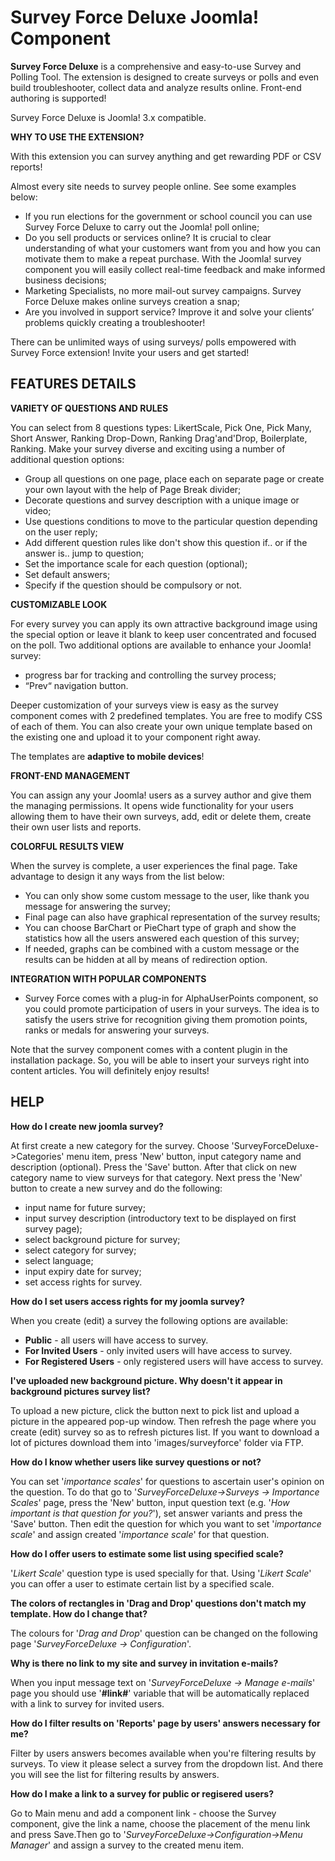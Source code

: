 # Survey Force Deluxe Joomla! Component
<b>Survey Force Deluxe</b> is a comprehensive and easy-to-use Survey and Polling Tool. The extension is designed to create surveys or polls and even build troubleshooter, collect data and analyze results online. Front-end authoring is supported!

Survey Force Deluxe is Joomla! 3.x compatible.

<b>WHY TO USE THE EXTENSION?</b>

With this extension you can survey anything and get rewarding PDF or CSV reports!

Almost every site needs to survey people online. See some examples below:
- If you run elections for the government or school council you can use Survey Force Deluxe to carry out the Joomla! poll online;
- Do you sell products or services online? It is crucial to clear understanding of what your customers want from you and how you can motivate them to make a repeat purchase. With the Joomla! survey component you will easily collect real-time feedback and make informed business decisions;
- Marketing Specialists, no more mail-out survey campaigns. Survey Force Deluxe makes online surveys creation a snap;
- Are you involved in support service? Improve it and solve your clients’ problems quickly creating a troubleshooter!

There can be unlimited ways of using surveys/ polls empowered with Survey Force extension! Invite your users and get started!

<h2><b>FEATURES DETAILS</b></h2>

<b>VARIETY OF QUESTIONS AND RULES</b>

You can select from 8 questions types: LikertScale, Pick One, Pick Many, Short Answer, Ranking Drop-Down, Ranking Drag'and'Drop, Boilerplate, Ranking. Make your survey diverse and exciting using a number of additional question options:
- Group all questions on one page, place each on separate page or create your own layout with the help of Page Break divider;
- Decorate questions and survey description with a unique image or video;
- Use questions conditions to move to the particular question depending on the user reply;
- Add different question rules like don't show this question if.. or if the answer is.. jump to question;
- Set the importance scale for each question (optional);
- Set default answers;
- Specify if the question should be compulsory or not.

<b>CUSTOMIZABLE LOOK</b>

For every survey you can apply its own attractive background image using the special option or leave it blank to keep user concentrated and focused on the poll. Two additional options are available to enhance your Joomla! survey:
- progress bar for tracking and controlling the survey process;
- “Prev“ navigation button.

Deeper customization of your surveys view is easy as the survey component comes with 2 predefined templates. You are free to modify CSS of each of them. You can also create your own unique template based on the existing one and upload it to your component right away.

The templates are <b>adaptive to mobile devices</b>!

<b>FRONT-END MANAGEMENT</b>

You can assign any your Joomla! users as a survey author and give them the managing permissions. It opens wide functionality for your users allowing them to have their own surveys, add, edit or delete them, create their own user lists and reports.

<b>COLORFUL RESULTS VIEW</b>

When the survey is complete, a user experiences the final page. Take advantage to design it any ways from the list below:
- You can only show some custom message to the user, like thank you message for answering the survey;
- Final page can also have graphical representation of the survey results;
- You can choose BarChart or PieChart type of graph and show the statistics how all the users answered each question of this survey;
- If needed, graphs can be combined with a custom message or the results can be hidden at all by means of redirection option.

<b>INTEGRATION WITH POPULAR COMPONENTS</b>
- Survey Force comes with a plug-in for AlphaUserPoints component, so you could promote participation of users in your surveys. The idea is to satisfy the users strive for recognition giving them promotion points, ranks or medals for answering your surveys.

Note that the survey component comes with a content plugin in the installation package. So, you will be able to insert your surveys right into content articles. You will definitely enjoy results!

<h2><b>HELP</b></h2>

<b>How do I create new joomla survey?</b>

At first create a new category for the survey. Choose 'SurveyForceDeluxe->Categories' menu item, press 'New' button, input category name and description (optional). Press the 'Save' button. After that click on new category name to view surveys for that category. Next press the 'New' button to create a new survey and do the following:
- input name for future survey;
- input survey description (introductory text to be displayed on first survey page);
- select background picture for survey;
- select category for survey;
- select language;
- input expiry date for survey;
- set access rights for survey.

<b>How do I set users access rights for my joomla survey?</b>

When you create (edit) a survey the following options are available:
- <b>Public</b> - all users will have access to survey.
- <b>For Invited Users</b> - only invited users will have access to survey.
- <b>For Registered Users</b> - only registered users will have access to survey.

<b>I've uploaded new background picture. Why doesn't it appear in background pictures survey list?</b>

To upload a new picture, click the button next to pick list and upload a picture in the appeared pop-up window. Then refresh the page where you create (edit) survey so as to refresh pictures list. If you want to download a lot of pictures download them into 'images/surveyforce' folder via FTP.

<b>How do I know whether users like survey questions or not?</b>

You can set '<i>importance scales</i>' for questions to ascertain user's opinion on the question. To do that go to '<i>SurveyForceDeluxe->Surveys -> Importance Scales</i>' page, press the 'New' button, input question text (e.g. '<i>How important is that question for you?</i>'), set answer variants and press the 'Save' button. Then edit the question for which you want to set '<i>importance scale</i>' and assign created '<i>importance scale</i>' for that question.

<b>How do I offer users to estimate some list using specified scale?</b>

'<i>Likert Scale</i>' question type is used specially for that. Using '<i>Likert Scale</i>' you can offer a user to estimate certain list by a specified scale.

<b>The colors of rectangles in 'Drag and Drop' questions don't match my template. How do I change that?</b>

The colours for '<i>Drag and Drop</i>' question can be changed on the following page '<i>SurveyForceDeluxe -> Configuration</i>'.

<b>Why is there no link to my site and survey in invitation e-mails?</b>

When you input message text on '<i>SurveyForceDeluxe -> Manage e-mails</i>' page you should use '<b>#link#</b>' variable that will be automatically replaced with a link to survey for invited users.

<b>How do I filter results on 'Reports' page by users' answers necessary for me?</b>

Filter by users answers becomes available when you're filtering results by surveys. To view it please select a survey from the dropdown list. And there you will see the list for filtering results by answers.

<b>How do I make a link to a survey for public or regisered users?</b>

Go to Main menu and add a component link - choose the Survey component, give the link a name, choose the placement of the menu link and press Save.Then go to '<i>SurveyForceDeluxe->Configuration->Menu Manager</i>' and assign a survey to the created menu item.
